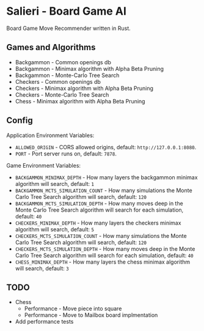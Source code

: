 # Salieri - Board Game AI

Board Game Move Recommender written in Rust.

## Games and Algorithms

* Backgammon - Common openings db
* Backgammon - Minimax algorithm with Alpha Beta Pruning
* Backgammon - Monte-Carlo Tree Search
* Checkers - Common openings db
* Checkers - Minimax algorithm with Alpha Beta Pruning
* Checkers - Monte-Carlo Tree Search
* Chess - Minimax algorithm with Alpha Beta Pruning

## Config

Application Environment Variables:

* `ALLOWED_ORIGIN` - CORS allowed origins, default: `http://127.0.0.1:8080`.
* `PORT` - Port server runs on, default: `7878`.

Game Environment Variables:

* `BACKGAMMON_MINIMAX_DEPTH` - How many layers the backgammon minimax algorithm will search, default: `1`
* `BACKGAMMON_MCTS_SIMULATION_COUNT` - How many simulations the Monte Carlo Tree Search algorithm will search, default: `120`
* `BACKGAMMON_MCTS_SIMULATION_DEPTH` - How many moves deep in the Monte Carlo Tree Search algorithm will search for each simulation, default: `40`
* `CHECKERS_MINIMAX_DEPTH` - How many layers the checkers minimax algorithm will search, default: `5`
* `CHECKERS_MCTS_SIMULATION_COUNT` - How many simulations the Monte Carlo Tree Search algorithm will search, default: `120`
* `CHECKERS_MCTS_SIMULATION_DEPTH` - How many moves deep in the Monte Carlo Tree Search algorithm will search for each simulation, default: `40`
* `CHESS_MINIMAX_DEPTH` - How many layers the chess minimax algorithm will search, default: `3`

## TODO

* Chess
    * Performance - Move piece into square
    * Performance - Move to Mailbox board implmentation
* Add performance tests
